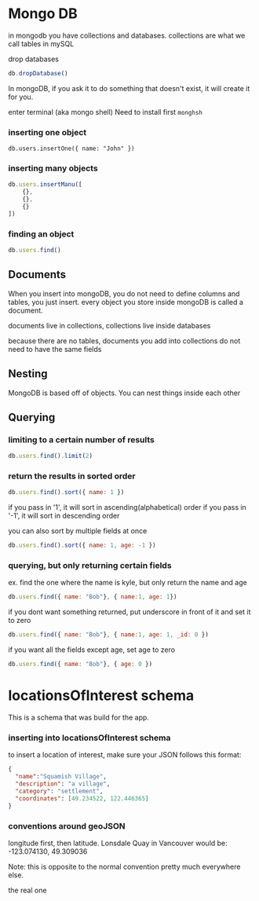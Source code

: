 # Mongo DB

in mongodb you have collections and databases. 
collections are what we call tables in mySQL

drop databases
```js
db.dropDatabase()
```

In mongoDB, if you ask it to do something that doesn't exist, it will create it for you.

enter terminal (aka mongo shell) Need to install first
``` monghsh ```

### inserting one object

```
db.users.insertOne({ name: "John" })
```

### inserting many objects

```js
db.users.insertManu([
    {},
    {},
    {}
])
```



### finding an object 

```js
db.users.find() 
```


## Documents

When you insert into mongoDB, you do not need to define columns and tables, you just insert.
every object you store inside mongoDB is called a document.

documents live in collections, collections live inside databases

because there are no tables, documents you add into collections do not need to have the same fields


## Nesting 
MongoDB is based off of objects. You can nest things inside each other 


## Querying

### limiting to a certain number of results

```js
db.users.find().limit(2)
```

### return the results in sorted order

```js 
db.users.find().sort({ name: 1 })
```

if you pass in '1', it will sort in ascending(alphabetical) order
if you pass in '-1', it will sort in descending order

you can also sort by multiple fields at once

```js
db.users.find().sort({ name: 1, age: -1 })
```

### querying, but only returning certain fields
ex. find the one where the name is kyle, but only return the name and age

```js
db.users.find({ name: "Bob"}, { name:1, age: 1})
```

if you dont want something returned, put underscore in front of it and set it to zero

```js
db.users.find({ name: "Bob"}, { name:1, age: 1, _id: 0 })
```

if you want all the fields except age, set age to zero

```js
db.users.find({ name: "Bob"}, { age: 0 })
```



# locationsOfInterest schema
This is a schema that was build for the app. 


### inserting into locationsOfInterest schema


to insert a location of interest, make sure your JSON follows this format: 

```JSON
{
  "name":"Squamish Village",
  "description": "a village",
  "category": "settlement",
  "coordinates": [49.234522, 122.446365]
}
```

### conventions around geoJSON
longitude first, then latitude. Lonsdale Quay in Vancouver would be: 
-123.074130, 49.309036

Note: this is opposite to the normal convention pretty much everywhere else.

the real one